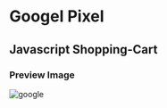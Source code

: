 # Googel Pixel 

##  Javascript Shopping-Cart

### Preview Image

![google](https://user-images.githubusercontent.com/28485791/61372150-aa770b80-a896-11e9-99c3-91ad5db0ef68.jpg)
